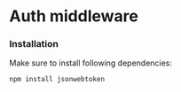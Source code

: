 # Auth middleware

### Installation
Make sure to install following dependencies:
```
npm install jsonwebtoken
```